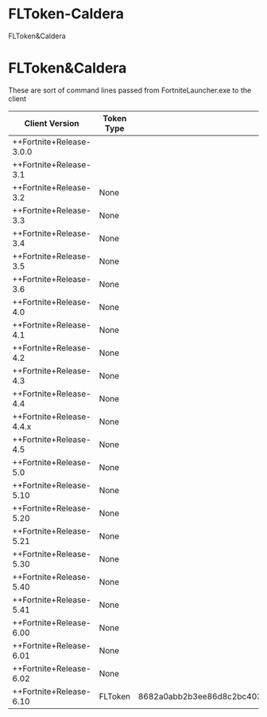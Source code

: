 # FLToken-Caldera
FLToken&amp;Caldera

# FLToken&Caldera
These are sort of command lines passed from FortniteLauncher.exe to the client

| Client Version  | Token Type | Token | BattlEye | EasyAntiCheat |
| ------------- | ------------- | ------------- | ------------- | ------------- |
| ++Fortnite+Release-3.0.0 |  |  |  |  |
| ++Fortnite+Release-3.1 |  |  |  |  |
| ++Fortnite+Release-3.2 | None |  | -noeac | -nobe |
| ++Fortnite+Release-3.3 | None |  | -noeac | -nobe |
| ++Fortnite+Release-3.4 | None |  | -noeac | -nobe |
| ++Fortnite+Release-3.5 | None |  | -noeac | -nobe |
| ++Fortnite+Release-3.6 | None |  | -noeac | -nobe |
| ++Fortnite+Release-4.0 | None |  | -noeac | -nobe |
| ++Fortnite+Release-4.1 | None |  | -noeac | -nobe |
| ++Fortnite+Release-4.2 | None |  | -noeac | -nobe |
| ++Fortnite+Release-4.3 | None |  | -noeac | -nobe |
| ++Fortnite+Release-4.4 | None |  | -noeac | -nobe |
| ++Fortnite+Release-4.4.x | None |  | -noeac | -nobe |
| ++Fortnite+Release-4.5 | None |  | -noeac | -nobe |
| ++Fortnite+Release-5.0 | None |  | -noeac | -nobe |
| ++Fortnite+Release-5.10 | None |  | -noeac | -nobe |
| ++Fortnite+Release-5.20 | None |  | -noeac -fromfl=be | -nobe -fromfl=eac |
| ++Fortnite+Release-5.21 | None |  | -noeac -fromfl=be | -nobe -fromfl=eac |
| ++Fortnite+Release-5.30 | None |  | -noeac -fromfl=be | -nobe -fromfl=eac |
| ++Fortnite+Release-5.40 | None |  | -noeac -fromfl=be | -nobe -fromfl=eac |
| ++Fortnite+Release-5.41 | None |  | -noeac -fromfl=be | -nobe -fromfl=eac |
| ++Fortnite+Release-6.00 | None |  | -noeac -fromfl=be | -nobe -fromfl=eac |
| ++Fortnite+Release-6.01 | None |  | -noeac -fromfl=be | -nobe -fromfl=eac |
| ++Fortnite+Release-6.02 | None |  | -noeac -fromfl=be | -nobe -fromfl=eac |
| ++Fortnite+Release-6.10 | FLToken | 8682a0abb2b3ee86d8c2bc403b372f59626d0609700108131a5b5b443c4eb4beada99a99f6808883fbeaa6d1d1decec835777729 | -noeac -fromfl=be | -nobe -fromfl=eac -fltoken=8682a0abb2b3ee86d8c2bc403b372f59626d0609700108131a5b5b443c4eb4beada99a99f6808883fbeaa6d1d1decec835777729 |
